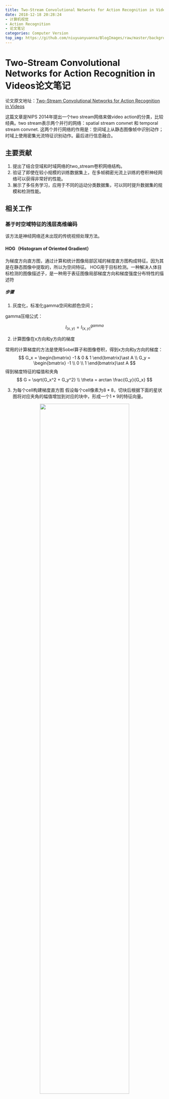 ```yaml
---
title: Two-Stream Convolutional Networks for Action Recognition in Videos笔记
date: 2018-12-18 20:28:24
- 计算机视觉
- Action Recognition
- 论文笔记
categories: Computer Version
top_img: https://github.com/niuyuanyuanna/BlogImages/raw/master/background/computer_version.jpeg
---
```


# Two-Stream Convolutional Networks for Action Recognition in Videos论文笔记

论文原文地址：[Two-Stream Convolutional Networks for Action Recognition in Videos](https://arxiv.org/abs/1406.2199)

这篇文章是NIPS 2014年提出一个two stream网络来做video action的分类，比较经典。two stream表示两个并行的网络：spatial stream convnet 和 temporal stream convnet. 这两个并行网络的作用是：空间域上从静态图像帧中识别动作；时域上使用密集光流特征识别动作。最后进行信息融合。

## 主要贡献

1. 提出了结合空域和时域网络的two_stream卷积网络结构。
2. 验证了即使在较小规模的训练数据集上，在多帧稠密光流上训练的卷积神经网络可以获得非常好的性能。
3. 展示了多任务学习，应用于不同的运动分类数据集，可以同时提升数据集的规模和检测性能。

## 相关工作

### 基于时空域特征的浅层高维编码

该方法是神经网络还未出现的传统视频处理方法。

#### HOG（Histogram of Oriented Gradient）

为梯度方向直方图，通过计算和统计图像局部区域的梯度直方图构成特征。因为其是在静态图像中提取的，所以为空间特征。
HOG用于目标检测。一种解决人体目标检测的图像描述子，是一种用于表征图像局部梯度方向和梯度强度分布特性的描述符

##### 步骤

1. 灰度化，标准化gamma空间和颜色空间；

gamma压缩公式：

$$
I_{(x,y)} = I_{(x,y)}^{gamma}
$$

2. 计算图像在x方向和y方向的梯度

常用的计算梯度的方法是使用Sobel算子和图像卷积，得到x方向和y方向的梯度：
$$
G_x = \begin{bmatrix}
-1 & 0 & 1
\end{bmatrix}\ast A \\
G_y = \begin{bmatrix}
-1 \\ 
0 \\ 
1
\end{bmatrix}\ast A 
$$
得到梯度特征的幅值和夹角
$$
G = \sqrt{G_x^2 + G_y^2} \\
\theta = arctan \frac{G_y}{G_x}
$$

3. 为每个cell构建梯度直方图
假设每个cell像素为$8 \ast 8$，切块后根据下面的星状图将对应夹角的幅值增加到对应的块中，形成一个$1 \ast 9$的特征向量。

<div align=center>
<img src="https://github.com/niuyuanyuanna/BlogImages/raw/master/computerVersion/HOF.png" width="75%">
</div>

4. 将多个cell拼接为1个block，归一化得到block的特征向量

- 对每个cell特征向量归一化
- 拼接$n \ast n$个cell为一个block，特征向量此时变为$1 \ast n^2$
- 归一化1个block的特征向量，滑窗式移动到下一个block

5. 将所有block的特征vector拼接为特征matrix

##### 优点

1. 对图像几何的和光学的形变都能保持很好的不变性
2. 在粗的空域抽样、精细的方向抽样以及较强的局部光学归一化等条件下，只要行人大体上能够保持直立的姿 势，可以容许行人有一些细微的肢体动作，这些细微的动作可以被忽略而不影响检测效果。

#### HOF（Histogram of Flow）

HOF是基于光流法的直方图，因此需要了解光流法的计算。

##### Optical Flow

光流是由于场景中前景目标本身的移动、相机的运动，或者两者的共同运动所产生的。

- 其计算方法可以分为三类：

1. 基于区域或者基于特征的匹配方法
2. 基于频域的方法
3. 基于梯度的方法

简单来说，光流是空间运动物体在观测成像平面上的像素运动的“瞬时速度”。光流的研究是利用图像序列中的像素强度数据的时域变化和相关性来确定各自像素位置的“运动”。研究光流场的目的就是为了从图片序列中近似得到不能直接得到的运动场。

- 前提假设：

1. 相邻帧之间的亮度恒定
2. 相邻视频帧的取帧时间连续，或者，相邻帧之间物体的运动比较“微小”
3. 保持空间一致性；即，同一子图像的像素点具有相同的运动

运动场，其实就是物体在三维真实世界中的运动；光流场，是运动场在二维图像平面上的投影。

<div align=center>
<img src="https://github.com/niuyuanyuanna/BlogImages/raw/master/computerVersion/OF.png" width="75%">
</div>

- 目的：

对于图片中的每个像素点找到其速度向量$\vec{u} = (u, v)$。

- 步骤：

1. 由于亮度恒定和微小运动，可以假设像素点灰度$I_{(x,y,t)} = I_{(x+dx, y+dy, t+dt)}$
2. 对上式进行Taylor一阶展开：

$$
I_{(x+dx, y+dy, t+dt)} = I_{(x,y,t)} + \frac{\partial I}{\partial x} dx + \frac{\partial I}{\partial y} dy + \frac{\partial I}{\partial t} dt
$$

得到：
$$
I_xdx + I_ydy + I_tdt = 0
$$
令$u = \frac{dx}{dt}$, $v = \frac{dy}{dt}$，则得到：
$$
I_xu + I_yv = -I_t
$$
即：
$$
\begin{bmatrix}
 I_x & I_y 
\end{bmatrix} \ast
\begin{bmatrix}
 u \\
 v 
\end{bmatrix}
=-I_t
$$
在一个小的邻域内，亮度恒定，则在这个邻域内的像素点满足：
$$
\begin{bmatrix}
 I_{x_1} & I_{y_1} \\
 I_{x_2} & I_{y_2} \\
 \vdots  &  \vdots
\end{bmatrix} \ast
\begin{bmatrix}
 u \\
 v 
\end{bmatrix} = -
\begin{bmatrix}
 I_{t_1}  \\
 I_{t_2} \\
 \vdots 
\end{bmatrix}
$$
即需要满足$A \vec{u} = b$，因此光流法主要是为了使得$\left \| A \vec{u} -b \right \|^2$有最小值。

3. 若$A \vec{u} = b$，则可以使用矩阵计算出$\vec{u} = (A^TA)^{-1} A^Tb$

- 光流法用于目标跟踪的原理：

1. 对一个连续的视频帧序列进行处理
2. 针对每一个视频序列，利用一定的目标检测方法，检测可能出现的前景目标
3. 如果某一帧出现了前景目标，找到其具有代表性的关键特征点（可以随机产生，也可以利用角点来做特征点）
4. 对之后的任意两个相邻视频帧而言，寻找上一帧中出现的关键特征点在当前帧中的最佳位置，从而得到前景目标在当前帧中的位置坐标
5. 如此迭代进行，便可实现目标的跟踪

##### 步骤

1. 计算每帧图像对应的光流场$\vec{u} =\begin{bmatrix} u \\ v \end{bmatrix} $
2. 计算光流矢量与横轴夹角及幅值：

$$
\theta = arctan \frac{v}{u} \\
U = \sqrt{u^2 + v^2}
$$

3. 使用同HOG相同的方法将夹角分为几个区域，绘制直方图，得到特征向量
4. 归一化特征向量

##### 补充

1. 以横轴为基准计算夹角能够使HOF特征对运动方向（向左和向右）不敏感
2. 通过归一化直方图实现HOF特征的尺度不变性
3. HOF直方图通过光流幅值加权得到，因此小的背景噪声对直方图的影响微乎其微
4. 通常直方图bin取30以上识别效果较好

HOF提取后的特征被编码为BOF（特征词袋）表示，并使用SVM进行线性分类

### 基于密集轨迹点

dense point trajectories ，这部分为主要为IDT，由调整局部描述符支持区域组成，可以跟随轨迹，通过光流计算。论文待整理。

### 基于神经网络

这些工作的大多数，网络的输入为堆叠的连续的视频帧，网络的输入为堆叠的连续的视频帧，所以模型被希望能够在第一层学习到时空域基于运动的特征。

## Two-Stream结构

网络结构由两部分组成，一个是空域上的，以单个的视频帧表象的形式存在，携带视频中的场景和目标信息；一个是时域上的，以视频帧间的运行形式存在，传递观察者(相机)和目标的移动。
其结构为：

<div align=center>
<img src="https://github.com/niuyuanyuanna/BlogImages/raw/master/computerVersion/TwoStream.png" width="90%">
</div>


class score fusion考虑两种融合方案：一种是训练多分类的线性SVM，另一种为基于堆叠的L2-规范化的softmax分数

### 光流分支

输入为**一些连续视频帧的堆叠光流位移场**


